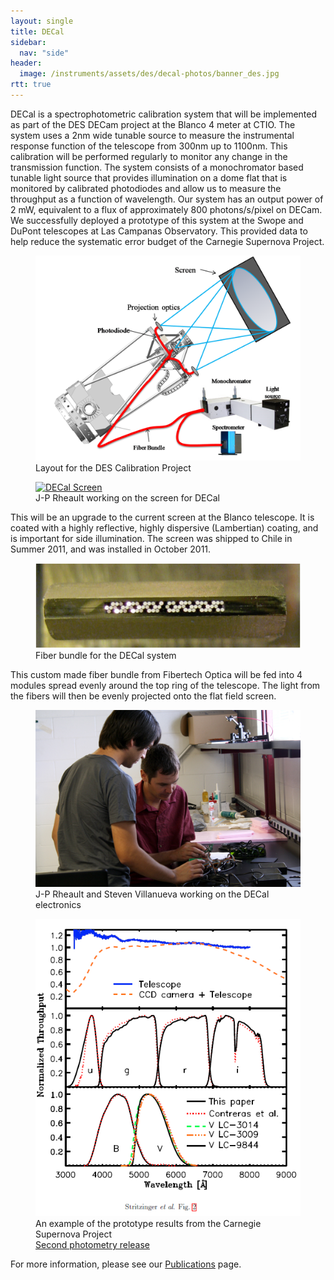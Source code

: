 ```yaml
---
layout: single
title: DECal
sidebar:
  nav: "side"
header:
  image: /instruments/assets/des/decal-photos/banner_des.jpg
rtt: true
---
```

DECal is a spectrophotometric calibration system that will be implemented as part of the DES DECam project at the Blanco 4 meter at CTIO. The system uses a 2nm wide tunable source to measure the instrumental response function of the telescope from 300nm up to 1100nm. This calibration will be performed regularly to monitor any change in the transmission function. The system consists of a monochromator based tunable light source that provides illumination on a dome flat that is monitored by calibrated photodiodes and allow us to measure the throughput as a function of wavelength. Our system has an output power of 2 mW, equivalent to a flux of approximately 800 photons/s/pixel on DECam. We successfully deployed a prototype of this system at the Swope and DuPont telescopes at Las Campanas Observatory. This provided data to help reduce the systematic error budget of the Carnegie Supernova Project.

<figure>
  <a href="/instruments/assets/des/decal-photos/DeCal_layout.png" target="_blank">
  <img src="/instruments/assets/des/decal-photos/DeCal_layout.png" alt="DECal Layout"></a>
  <figcaption>Layout for the DES Calibration Project</figcaption>
</figure>

<figure>
  <a href="/instruments/assets/des/decal-photos/DeCal_Screen.jpg" target="_blank"><img src="/instruments/assets/DeCal_Screen.jpg" alt="DECal Screen"></a>
  <figcaption>J-P Rheault working on the screen for DECal</figcaption>
</figure>

This will be an upgrade to the current screen at the Blanco telescope. It is coated with a highly reflective, highly dispersive (Lambertian) coating, and is important for side illumination. The screen was shipped to Chile in Summer 2011, and was installed in October 2011.

<figure>
  <a href="/instruments/assets/des/decal-photos/DeCal_fiber.png" target="_blank"><img src="/instruments/assets/des/decal-photos/DeCal_fiber.png" alt="DECal fiber"></a>
  <figcaption>Fiber bundle for the DECal system</figcaption>
</figure>

This custom made fiber bundle from Fibertech Optica will be fed into 4 modules spread evenly around the top ring of the telescope. The light from the fibers will then be evenly projected onto the flat field screen.

<figure>
  <a href="/instruments/assets/des/decal-photos/JP_2.jpg" target="_blank"><img src="/instruments/assets/des/decal-photos/JP_2.jpg" alt="Electronics"></a>
  <figcaption>J-P Rheault and Steven Villanueva working on the DECal electronics</figcaption>
</figure>

<figure>
  <a href="/instruments/assets/des/decal-photos/DeCal_prototype_results.png" target="_blank"><img src="/instruments/assets/des/decal-photos/DeCal_prototype_results.png" alt="Prototype results"></a>
  <figcaption>An example of the prototype results from the Carnegie Supernova Project<br><a href="http://arxiv.org/abs/1108.3108">Second photometry release</a></figcaption>
</figure>

For more information, please see our [Publications](/publications/) page.
